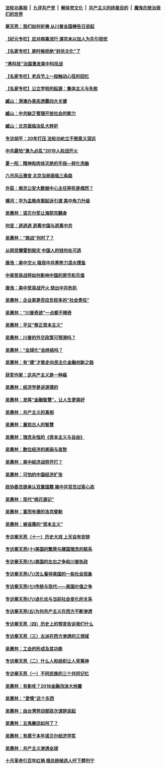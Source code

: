 

####  [法轮功真相](../../../../basic/blob/master/README.md?t=06272031) &nbsp;|&nbsp; [九评共产党](../../../../9ping.md/blob/master/README.md?t=06272031) &nbsp;|&nbsp; [解体党文化](../../../../jtdwh.md/blob/master/README.md?t=06272031)  &nbsp;|&nbsp; [共产主义的终极目的](../../../../gczydzjmd.md/blob/master/README.md?t=06272031) &nbsp;|&nbsp; [魔鬼在统治我们的世界](../../../../mgztzwmdsj.md/blob/master/README.md?t=06272031) 

#### [章天亮：我们如何祈祷 从川普全国祷告日说起](../pages/nsc423/n11944627.md?t=06272031) 

#### [【纪元专栏】应对病毒流行 渥京未以加人为先引担忧](../pages/nsc423/n11875714.md?t=06272031) 

#### [【名家专栏】是时候拒绝“封杀文化”了](../pages/nsc423/n11814093.md?t=06272031) 

#### [“黑科技”治国激发美中科技战](../pages/nsc423/n11638056.md?t=06272031) 

#### [【名家专栏】老兵节上一段触动心弦的回忆](../pages/nsc423/n11646016.md?t=06272031) 

#### [【名家专栏】公立学校的起源：集体主义与失败](../pages/nsc423/n11601833.md?t=06272031) 

#### [臧山：港澳办表态透露四大关键](../pages/nsc423/n11421628.md?t=06272031) 

#### [臧山：中共缺乏管理开放社会的能力](../pages/nsc423/n11407457.md?t=06272031) 

#### [臧山：北京面临治乱大转折](../pages/nsc423/n11406895.md?t=06272031) 

#### [专访胡平：20年打压 法轮功屹立不倒意义深远](../pages/nsc423/n11398800.md?t=06272031) 

#### [中共最怕“逢九必乱”2019人权战开火](../pages/nsc423/n11385248.md?t=06272031) 

#### [夏一阳：精神和肉体灭绝的手段—转化洗脑](../pages/nsc423/n11368250.md?t=06272031) 

#### [六月风云激变 北京当局面临三条路](../pages/nsc423/n11313668.md?t=06272031) 

#### [许茹：南京公安大数据中心主任猝死是偶然？](../pages/nsc423/n11064744.md?t=06272031) 

#### [横河：华为孟晚舟案起诉引渡 美中角力升级](../pages/nsc423/n11027230.md?t=06272031) 

#### [吴惠林：诺贝尔奖让海耶克翻身](../pages/nsc423/n10890049.md?t=06272031) 

#### [何坚：逃逃逃 逃离中国与逃离中共](../pages/nsc423/n10592891.md?t=06272031) 

#### [吴惠林：“商战”何时了？](../pages/nsc423/n10573558.md?t=06272031) 

#### [从网贷爆雷到股灾 中国人的钱何处可逃](../pages/nsc423/n10572800.md?t=06272031) 

#### [唐浩：美中交火 隐现中共黑势力混水摸鱼](../pages/nsc423/n10544040.md?t=06272031) 

#### [中美贸易战将如何影响中国的房市和币值](../pages/nsc423/n10543697.md?t=06272031) 

#### [唐浩：美中贸易战开火 烧出中共危机](../pages/nsc423/n10540126.md?t=06272031) 

#### [吴惠林：企业家是否应负较多的“社会责任”](../pages/nsc423/n10535022.md?t=06272031) 

#### [吴惠林：“川普奇迹”一点都不稀奇](../pages/nsc423/n10512808.md?t=06272031) 

#### [吴惠林：平议“修正资本主义”](../pages/nsc423/n10495724.md?t=06272031) 

#### [吴惠林：川普的外交政策可预测吗？](../pages/nsc423/n10462387.md?t=06272031) 

#### [吴惠林：“全球化”会终结吗？](../pages/nsc423/n10452838.md?t=06272031) 

#### [吴惠林：有“德”才能走向民主化金融创新之路](../pages/nsc423/n10432292.md?t=06272031) 

#### [获奖作家：这共产主义是一种癌](../pages/nsc423/n10431541.md?t=06272031) 

#### [吴惠林：经济学是讲道德的](../pages/nsc423/n10398014.md?t=06272031) 

#### [吴惠林：发挥“金融智慧”，让人生更美好](../pages/nsc423/n10375019.md?t=06272031) 

#### [吴惠林：共产主义的真相](../pages/nsc423/n10351394.md?t=06272031) 

#### [吴惠林：重拾古人的智慧](../pages/nsc423/n10337691.md?t=06272031) 

#### [吴惠林：理念永恒的《资本主义与自由》](../pages/nsc423/n10316274.md?t=06272031) 

#### [吴惠林：数位经济的美丽与哀愁](../pages/nsc423/n10292946.md?t=06272031) 

#### [吴惠林：美中经济战将开打？](../pages/nsc423/n10258825.md?t=06272031) 

#### [吴惠林：可怕的中国经济扩张](../pages/nsc423/n10219147.md?t=06272031) 

#### [政协委员提承认双重国籍 揭中共官员过客心态](../pages/nsc423/n10208809.md?t=06272031) 

#### [吴惠林：现代“桃花源记”](../pages/nsc423/n10185234.md?t=06272031) 

#### [吴惠林：富而有德的洛克斐勒](../pages/nsc423/n10142264.md?t=06272031) 

#### [吴惠林：被诬蔑的“资本主义”](../pages/nsc423/n10124816.md?t=06272031) 

#### [专访章天亮（十一）历史大戏 上天自有安排](../pages/nsc423/n10094905.md?t=06272031) 

#### [专访章天亮(十)美国的繁荣与建国理念的联系](../pages/nsc423/n10094899.md?t=06272031) 

#### [专访章天亮(九)美国的左右之争和川普执政](../pages/nsc423/n10094889.md?t=06272031) 

#### [专访章天亮(八)怎么看待美国的一些社会现象](../pages/nsc423/n10094857.md?t=06272031) 

#### [专访章天亮(七)传统与现代——美国价值之争](../pages/nsc423/n10093140.md?t=06272031) 

#### [专访章天亮(六)进化论与当前社会变化的关系](../pages/nsc423/n10092036.md?t=06272031) 

#### [专访章天亮(五)为何共产主义在西方不断渗透](../pages/nsc423/n10083620.md?t=06272031) 

#### [专访章天亮（四）历史上的预言告诉我们什么](../pages/nsc423/n10083606.md?t=06272031) 

#### [专访章天亮（三）左派在西方渗透的三领域](../pages/nsc423/n10081115.md?t=06272031) 

#### [吴惠林：工会的形成及其功能](../pages/nsc423/n10080633.md?t=06272031) 

#### [专访章天亮（二）什么人和组织让人背离神](../pages/nsc423/n10076637.md?t=06272031) 

#### [专访章天亮（一）不同民族的三个共同记忆](../pages/nsc423/n10074188.md?t=06272031) 

#### [吴惠林：有影呒？2018金融泡沫大地震](../pages/nsc423/n10040534.md?t=06272031) 

#### [吴惠林：“爱情”这个东西](../pages/nsc423/n10019423.md?t=06272031) 

#### [吴惠林：由台湾劳动部政次请辞说起](../pages/nsc423/n9979679.md?t=06272031) 

#### [吴惠林：五鬼搬运如何了？](../pages/nsc423/n9925338.md?t=06272031) 

#### [吴惠林：有感于本年诺贝尔经济学奖](../pages/nsc423/n9871883.md?t=06272031) 

#### [吴惠林：共产主义渗透全球](../pages/nsc423/n9812748.md?t=06272031) 

#### [十月革命引百年红祸 俄总统候选人吁下葬列宁](../pages/nsc423/n9810182.md?t=06272031) 

